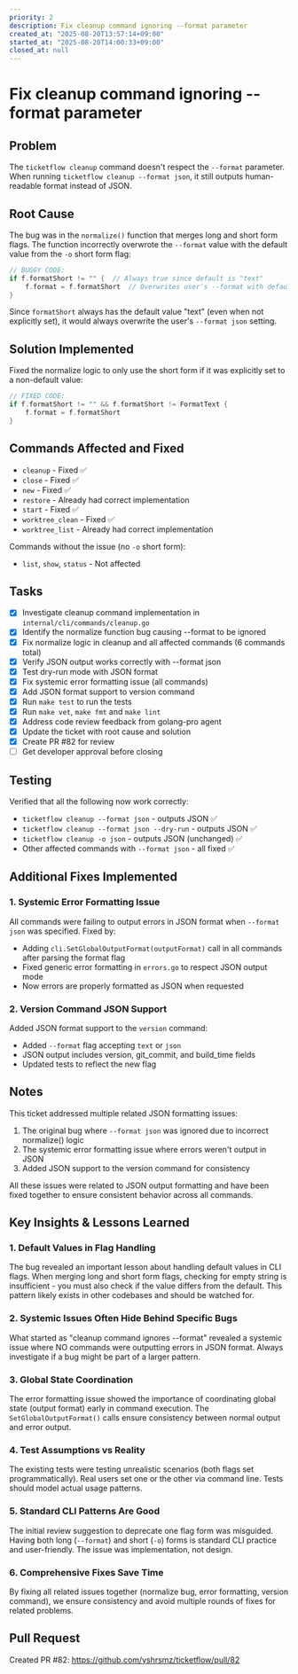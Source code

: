 ```yaml
---
priority: 2
description: Fix cleanup command ignoring --format parameter
created_at: "2025-08-20T13:57:14+09:00"
started_at: "2025-08-20T14:00:33+09:00"
closed_at: null
---
```


# Fix cleanup command ignoring --format parameter

## Problem
The `ticketflow cleanup` command doesn't respect the `--format` parameter. When running `ticketflow cleanup --format json`, it still outputs human-readable format instead of JSON.

## Root Cause
The bug was in the `normalize()` function that merges long and short form flags. The function incorrectly overwrote the `--format` value with the default value from the `-o` short form flag:

```go
// BUGGY CODE:
if f.formatShort != "" {  // Always true since default is "text"
    f.format = f.formatShort  // Overwrites user's --format with default
}
```

Since `formatShort` always has the default value "text" (even when not explicitly set), it would always overwrite the user's `--format json` setting.

## Solution Implemented
Fixed the normalize logic to only use the short form if it was explicitly set to a non-default value:

```go
// FIXED CODE:
if f.formatShort != "" && f.formatShort != FormatText {
    f.format = f.formatShort
}
```

## Commands Affected and Fixed
- `cleanup` - Fixed ✅
- `close` - Fixed ✅
- `new` - Fixed ✅
- `restore` - Already had correct implementation
- `start` - Fixed ✅
- `worktree_clean` - Fixed ✅
- `worktree_list` - Already had correct implementation

Commands without the issue (no `-o` short form):
- `list`, `show`, `status` - Not affected

## Tasks
- [x] Investigate cleanup command implementation in `internal/cli/commands/cleanup.go`
- [x] Identify the normalize function bug causing --format to be ignored
- [x] Fix normalize logic in cleanup and all affected commands (6 commands total)
- [x] Verify JSON output works correctly with --format json
- [x] Test dry-run mode with JSON format
- [x] Fix systemic error formatting issue (all commands)
- [x] Add JSON format support to version command
- [x] Run `make test` to run the tests
- [x] Run `make vet`, `make fmt` and `make lint`
- [x] Address code review feedback from golang-pro agent
- [x] Update the ticket with root cause and solution
- [x] Create PR #82 for review
- [ ] Get developer approval before closing

## Testing
Verified that all the following now work correctly:
- `ticketflow cleanup --format json` - outputs JSON ✅
- `ticketflow cleanup --format json --dry-run` - outputs JSON ✅
- `ticketflow cleanup -o json` - outputs JSON (unchanged) ✅
- Other affected commands with `--format json` - all fixed ✅

## Additional Fixes Implemented

### 1. Systemic Error Formatting Issue
All commands were failing to output errors in JSON format when `--format json` was specified. Fixed by:
- Adding `cli.SetGlobalOutputFormat(outputFormat)` call in all commands after parsing the format flag
- Fixed generic error formatting in `errors.go` to respect JSON output mode
- Now errors are properly formatted as JSON when requested

### 2. Version Command JSON Support
Added JSON format support to the `version` command:
- Added `--format` flag accepting `text` or `json`
- JSON output includes version, git_commit, and build_time fields
- Updated tests to reflect the new flag

## Notes
This ticket addressed multiple related JSON formatting issues:
1. The original bug where `--format json` was ignored due to incorrect normalize() logic
2. The systemic error formatting issue where errors weren't output in JSON
3. Added JSON support to the version command for consistency

All these issues were related to JSON output formatting and have been fixed together to ensure consistent behavior across all commands.

## Key Insights & Lessons Learned

### 1. Default Values in Flag Handling
The bug revealed an important lesson about handling default values in CLI flags. When merging long and short form flags, checking for empty string is insufficient - you must also check if the value differs from the default. This pattern likely exists in other codebases and should be watched for.

### 2. Systemic Issues Often Hide Behind Specific Bugs
What started as "cleanup command ignores --format" revealed a systemic issue where NO commands were outputting errors in JSON format. Always investigate if a bug might be part of a larger pattern.

### 3. Global State Coordination
The error formatting issue showed the importance of coordinating global state (output format) early in command execution. The `SetGlobalOutputFormat()` calls ensure consistency between normal output and error output.

### 4. Test Assumptions vs Reality
The existing tests were testing unrealistic scenarios (both flags set programmatically). Real users set one or the other via command line. Tests should model actual usage patterns.

### 5. Standard CLI Patterns Are Good
The initial review suggestion to deprecate one flag form was misguided. Having both long (`--format`) and short (`-o`) forms is standard CLI practice and user-friendly. The issue was implementation, not design.

### 6. Comprehensive Fixes Save Time
By fixing all related issues together (normalize bug, error formatting, version command), we ensure consistency and avoid multiple rounds of fixes for related problems.

## Pull Request
Created PR #82: https://github.com/yshrsmz/ticketflow/pull/82